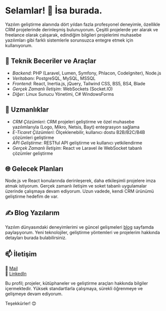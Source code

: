 # Selamlar! 👋 İsa burada.

Yazılım geliştirme alanında dört yıldan fazla profesyonel deneyimle, özellikle CRM projelerinde derinleşmiş bulunuyorum. Çeşitli projelerde yer alarak ve freelance olarak çalışarak, edindiğim bilgileri projelerimi muhasebe yazılımları gibi farklı sistemlerle sorunsuzca entegre etmek için kullanıyorum.

## 🔧 Teknik Beceriler ve Araçlar
- *Backend*: PHP (Laravel, Lumen, Symfony, Phlacon, CodeIgniter), Node.js
- *Veritabanı*: PostgreSQL, MySQL, MSSQL
- *Frontend*: React, Inertia.js, jQuery, Tailwind CSS, BS5, BS4, Blade
- *Gerçek Zamanlı İletişim*: WebSockets (Socket.IO)
- *Diğer*: Linux Sunucu Yönetimi, C# WindowsForms

## 🚀 Uzmanlıklar
- *CRM Çözümleri*: CRM projeleri geliştirme ve özel muhasebe yazılımlarıyla (Logo, Mikro, Netsis, Bayt) entegrasyon sağlama
- *E-Ticaret Çözümleri*: Ölçeklenebilir, kullanıcı dostu B2B/B2C/B4B çözümleri geliştirme
- *API Geliştirme*: RESTful API geliştirme ve kullanıcı yetkilendirme
- *Gerçek Zamanlı İletişim*: React ve Laravel ile WebSocket tabanlı çözümler geliştirme

## 🌐 Gelecek Planları
Node.js ve React konularında derinleşerek, daha etkileşimli projelere imza atmak istiyorum. Gerçek zamanlı iletişim ve soket tabanlı uygulamalar üzerinde çalışmaya devam ediyorum. Uzun vadede, kendi CRM ürünümü geliştirme hedefim de var.

## ✍ Blog Yazılarım
Yazılım dünyasındaki deneyimlerimi ve güncel gelişmeleri [blog](https://medium.com/@isayalcintr) sayfamda paylaşıyorum. Yeni teknolojiler, geliştirme yöntemleri ve projelerim hakkında detayları burada bulabilirsiniz.

## 📫 İletişim
📧 [Mail](mailto:isayalcnitr@gmail.com)  
💼 [LinkedIn](https://www.linkedin.com/in/isayalcin/)

Bu profil; projeler, kütüphaneler ve geliştirme araçları hakkında bilgiler içermektedir. Yüksek standartlarla çalışmaya, sürekli öğrenmeye ve gelişmeye devam ediyorum.

Teşekkürler! 😊
